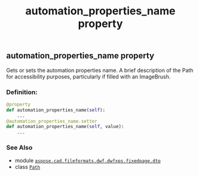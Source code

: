 ﻿---
title: automation_properties_name property
second_title: Aspose.CAD for Python via .NET API References
description: 
type: docs
weight: 40
url: /python-net/aspose.cad.fileformats.dwf.dwfxps.fixedpage.dto/path/automation_properties_name/
is_root: false
---

## automation_properties_name property


Gets or sets the automation properties name.
A brief description of the Path for accessibility purposes, particularly if filled with an ImageBrush.
### Definition:
```python
@property
def automation_properties_name(self):
    ...
@automation_properties_name.setter
def automation_properties_name(self, value):
    ...
```

### See Also
* module [`aspose.cad.fileformats.dwf.dwfxps.fixedpage.dto`](../../)
* class [`Path`](/cad/python-net/aspose.cad.fileformats.dwf.dwfxps.fixedpage.dto/path)
